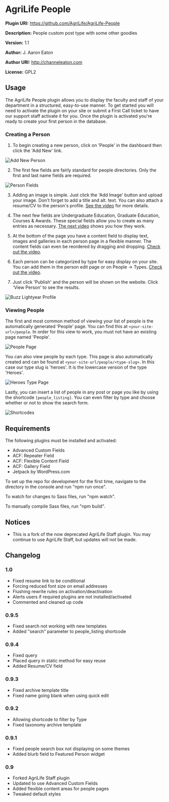 # AgriLife People

__Plugin URI:__ https://github.com/AgriLife/AgriLife-People

__Description:__ People custom post type with some other goodies

__Version:__ 1.1

__Author:__ J. Aaron Eaton

__Author URI:__ http://channeleaton.com

__License:__ GPL2

## Usage

The AgriLife People plugin allows you to display the faculty and staff of your department in a structured, easy-to-use manner. To get started you will need to activate the plugin on your site or submit a First Call ticket to have our support staff activate it for you. Once the plugin is activated you're ready to create your first person in the database.

### Creating a Person

1. To begin creating a new person, click on 'People' in the dashboard then click the 'Add New' link.

![Add New Person](http://agrilife.org/communications_old/files/2013/10/add-new-300x188.png)

2. The first few fields are fairly standard for people directories. Only the first and last name fields are required.

![Person Fields](http://agrilife.org/communications_old/files/2013/10/Add_New_Person_‹_AgriLife_People_Demo_—_WordPress-300x194.png)

3. Adding an image is simple. Just click the 'Add Image' button and upload your image. Don't forget to add a title and alt. text. You can also attach a resume/CV to the person's profile. [See the video](http://agrilife.org/communications_old/files/2013/10/Adding-Files.mp4) for more details.
 
4. The next few fields are Undergraduate Education, Graduate Education, Courses & Awards. These special fields allow you to create as many entries as necessary. [The next video](http://agrilife.org/communications_old/files/2013/10/Repeaters1.mp4) shows you how they work.
 
5. At the bottom of the page you have a content field to display text, images and galleries in each person page in a flexible manner. The content fields can even be reordered by dragging and dropping. [Check out the video](http://agrilife.org/communications_old/files/2013/10/Content-Fields.mp4).

6. Each person can be categorized by type for easy display on your site. You can add them in the person edit page or on People -> Types.  [Check out the video](http://agrilife.org/communications_old/files/2013/10/Types.mp4).

7. Just click 'Publish' and the person will be shown on the website. Click 'View Person' to see the results.

![Buzz Lightyear Profile](http://agrilife.org/communications_old/files/2013/10/Lightyear__Buzz___AgriLife_People_Demo-300x194.png)

### Viewing People

The first and most common method of viewing your list of people is the automatically generated 'People' page. You can find this at `<your-site-url>/people`. In order for this view to work, you must not have an existing page named 'People'.

![People Page](http://agrilife.org/communications_old/files/2013/10/People___AgriLife_People_Demo-300x194.png)


You can also view people by each type. This page is also automatically created and can be found at `<your-site-url/people/<type-slug>`. In this case our type slug is 'heroes'. It is the lowercase version of the type 'Heroes'.

![Heroes Type Page](http://agrilife.org/communications_old/files/2013/10/Heroes___Types___AgriLife_People_Demo-300x194.png)

Lastly, you can insert a list of people in any post or page you like by using the shortcode `[people_listing]`. You can even filter by type and choose whether or not to show the search form.

![Shortcodes](http://agrilifecdn.tamu.edu/communications_old/files/2013/10/Add_New_Page_%E2%80%B9_AgriLife_People_Demo_%E2%80%94_WordPress.png)


## Requirements

The following plugins must be installed and activated:

* Advanced Custom Fields
* ACF: Repeater Field
* ACF: Flexible Content Field
* ACF: Gallery Field
* Jetpack by WordPress.com

To set up the repo for development for the first time, navigate to the directory in the console and run "npm run once".

To watch for changes to Sass files, run "npm watch".

To manually compile Sass files, run "npm build".

## Notices

* This is a fork of the now deprecated AgriLife Staff plugin. You may continue to use AgriLife Staff, but updates will not be made.

## Changelog

### 1.0

* Fixed resume link to be conditional
* Forcing reduced font size on email addresses
* Flushing rewrite rules on activation/deactivation
* Alerts users if required plugins are not installed/activated
* Commented and cleaned up code

### 0.9.5

* Fixed search not working with new templates
* Added "search" parameter to people_listing shortcode

### 0.9.4

* Fixed query
* Placed query in static method for easy reuse
* Added Resume/CV field

### 0.9.3

* Fixed archive template title
* Fixed name going blank when using quick edit

### 0.9.2

* Allowing shortcode to filter by Type
* Fixed taxonomy archive template

### 0.9.1

* Fixed people search box not displaying on some themes
* Added blurb field to Featured Person widget

### 0.9

* Forked AgriLife Staff plugin
* Updated to use Advanced Custom Fields
* Added flexible content areas for people pages
* Tweaked default styles
